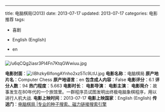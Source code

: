 
---
title: 电脑棋局(2013)
date: 2013-07-17
updated: 2013-07-17
categories: 电影推荐
tags:

- 喜剧

- English (English)
- en
---

<img src="https://image.tmdb.org/t/p/original/u6qCQg2iasr3PI4Fn7KtqGWwiuu.jpg" alt="/u6qCQg2iasr3PI4Fn7KtqGWwiuu.jpg" title="/u6qCQg2iasr3PI4Fn7KtqGWwiuu.jpg">

**电影封面**：<img src="https://image.tmdb.org/t/p/w200/iBhzky6IfongAYnho2xz5Tc9LtU.jpg" alt="/iBhzky6IfongAYnho2xz5Tc9LtU.jpg" title="/iBhzky6IfongAYnho2xz5Tc9LtU.jpg">
**电影名称**：电脑棋局
**原产地片名**：Computer Chess
**原产地语言**：en
**包含成人内容**：False
**电影评分**：6.1
**评分人数**：94
**热门程度**：5.663
**电影时长**：
**电影导演**：
**电影主演**：
**电影简介**：故事发生在80年代的一个旅馆里。一群程序员试图发明出终极电脑象棋程序，用以进行人机大战.
**电影上映时间**：2013-07-17
**电影上映国家**：English (English)
**传送门**：[电脑棋局 |专业的种子搜索、磁力链接搜索引擎](https://movie.amd794.com:2083/?search=Computer%20Chess&ordering=&mode=match_phrase&page_size=10&page=1)

